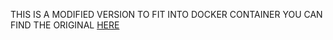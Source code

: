 THIS IS A MODIFIED VERSION TO FIT INTO DOCKER CONTAINER
YOU CAN FIND THE ORIGINAL [HERE](https://github.com/GameServerManagers/LinuxGSM/)
